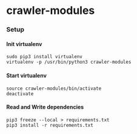 # crawler-modules

### Setup
#### Init virtualenv
```
sudo pip3 install virtualenv
virtualenv -p /usr/bin/python3 crawler-modules
```

#### Start virtualenv
```
source crawler-modules/bin/activate
deactivate
```
#### Read and Write dependencies
```
pip3 freeze --local > requirements.txt
pip3 install -r requirements.txt
```